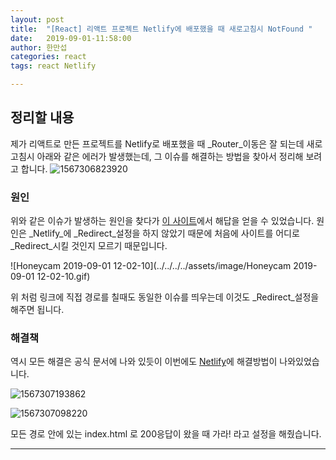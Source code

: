 ```yaml
---
layout: post
title:  "[React] 리액트 프로젝트 Netlify에 배포했을 때 새로고침시 NotFound "
date:   2019-09-01-11:58:00
author: 한만섭
categories: react
tags: react Netlify 

---
```






## 정리할 내용 

제가 리액트로 만든 프로젝트를 Netlify로 배포했을 때 _Router_이동은 잘 되는데 새로고침시 아래와 같은 에러가 발생했는데, 그 이슈를 해결하는 방법을 찾아서 정리해 보려고 합니다.  ![1567306823920](../../../../assets/image/1567306823920.png)





### 원인 

위와 같은 이슈가 발생하는 원인을 찾다가 [이 사이트](https://www.slightedgecoder.com/2018/12/18/page-not-found-on-netlify-with-react-router/)에서 해답을 얻을 수 있었습니다. 원인은 _Netlify_에 _Redirect_설정을 하지 않았기 때문에 처음에 사이트를 어디로 _Redirect_시킬 것인지 모르기 때문입니다.  

![Honeycam 2019-09-01 12-02-10](../../../../assets/image/Honeycam 2019-09-01 12-02-10.gif)

위 처럼 링크에 직접 경로를 칠때도 동일한 이슈를 띄우는데 이것도 _Redirect_설정을 해주면 됩니다.  



### 해결책 

역시 모든 해결은 공식 문서에 나와 있듯이 이번에도 [Netlify](https://www.netlify.com/docs/redirects/)에 해결방법이 나와있었습니다.  

![1567307193862](../../../../assets/image/1567307193862.png)

![1567307098220](../../../../assets/image/1567307098220.png)

모든 경로 안에 있는 index.html 로 200응답이 왔을 때 가라! 라고 설정을 해줬습니다.  



***

